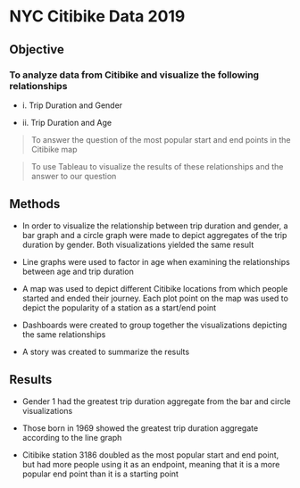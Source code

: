 # NYC Citibike Data 2019

## Objective

### To analyze data from Citibike and visualize the following relationships
-  i. Trip Duration and Gender

-  ii. Trip Duration and Age
  
> To answer the question of the most popular start and end points in the Citibike map

> To use Tableau to visualize the results of these relationships and the answer to our question

## Methods

- In order to visualize the relationship between trip duration and gender, a bar graph and a circle graph were made to depict aggregates of
the trip duration by gender. Both visualizations yielded the same result

- Line graphs were used to factor in age when examining the relationships between age and trip duration

- A map was used to depict different Citibike locations from which people started and ended their journey. Each plot point on the map was
used to depict the popularity of a station as a start/end point

- Dashboards were created to group together the visualizations depicting the same relationships

- A story was created to summarize the results

## Results

- Gender 1 had the greatest trip duration aggregate from the bar and circle visualizations

- Those born in 1969 showed the greatest trip duration aggregate according to the line graph

- Citibike station 3186 doubled as the most popular start and end point, but had more people using it as an endpoint, meaning that it is a more
popular end point than it is a starting point
